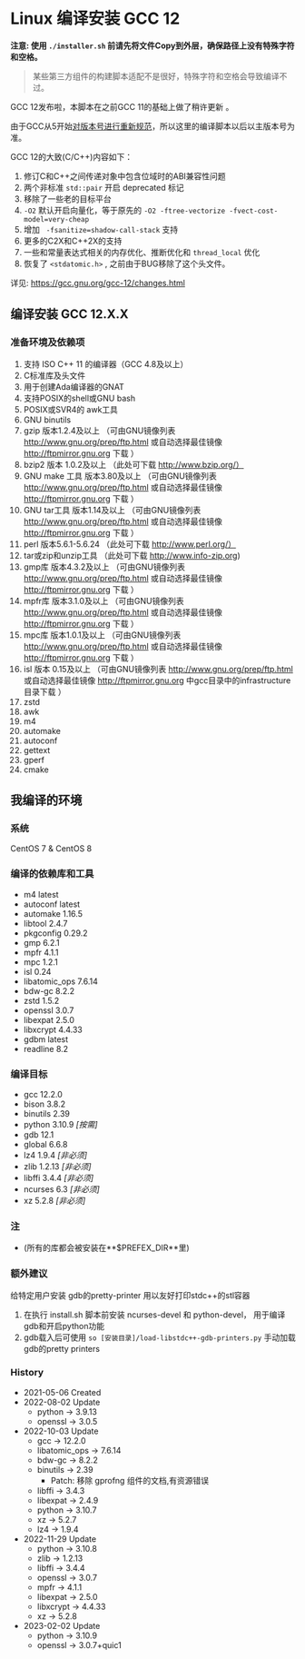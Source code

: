 # Linux 编译安装 GCC 12

**注意: 使用 `./installer.sh` 前请先将文件Copy到外层，确保路径上没有特殊字符和空格。**
> 某些第三方组件的构建脚本适配不是很好，特殊字符和空格会导致编译不过。

GCC 12发布啦，本脚本在之前GCC 11的基础上做了稍许更新 。

由于GCC从5开始[对版本号进行重新规范](https://gcc.gnu.org/develop.html#num_scheme)，所以这里的编译脚本以后以主版本号为准。

GCC 12的大致(C/C++)内容如下：

1. 修订C和C++之间传递对象中包含位域时的ABI兼容性问题
2. 两个非标准 `std::pair` 开启 deprecated 标记
3. 移除了一些老的目标平台
4. `-O2` 默认开启向量化，等于原先的 `-O2 -ftree-vectorize -fvect-cost-model=very-cheap`
5. 增加 ` -fsanitize=shadow-call-stack` 支持
6. 更多的C2X和C++2X的支持
7. 一些和常量表达式相关的内存优化、推断优化和 `thread_local` 优化
8. 恢复了 `<stdatomic.h>` , 之前由于BUG移除了这个头文件。

详见: https://gcc.gnu.org/gcc-12/changes.html

## 编译安装 GCC 12.X.X

### 准备环境及依赖项

1. 支持 ISO C++ 11 的编译器（GCC 4.8及以上）
2. C标准库及头文件
3. 用于创建Ada编译器的GNAT
4. 支持POSIX的shell或GNU bash
5. POSIX或SVR4的 awk工具
6. GNU binutils
7. gzip 版本1.2.4及以上     （可由GNU镜像列表 http://www.gnu.org/prep/ftp.html 或自动选择最佳镜像 http://ftpmirror.gnu.org 下载 ）
8. bzip2 版本 1.0.2及以上    （此处可下载 http://www.bzip.org/）
9. GNU make 工具 版本3.80及以上 （可由GNU镜像列表 http://www.gnu.org/prep/ftp.html 或自动选择最佳镜像 http://ftpmirror.gnu.org 下载 ）
10. GNU tar工具 版本1.14及以上   （可由GNU镜像列表 http://www.gnu.org/prep/ftp.html 或自动选择最佳镜像 http://ftpmirror.gnu.org 下载 ）
11. perl 版本5.6.1-5.6.24      （此处可下载 http://www.perl.org/）
12. tar或zip和unzip工具 （此处可下载 http://www.info-zip.org)
13. gmp库 版本4.3.2及以上 （可由GNU镜像列表 http://www.gnu.org/prep/ftp.html 或自动选择最佳镜像 http://ftpmirror.gnu.org 下载 ）
14. mpfr库 版本3.1.0及以上 （可由GNU镜像列表 http://www.gnu.org/prep/ftp.html 或自动选择最佳镜像 http://ftpmirror.gnu.org 下载 ）
15. mpc库 版本1.0.1及以上 （可由GNU镜像列表 http://www.gnu.org/prep/ftp.html 或自动选择最佳镜像 http://ftpmirror.gnu.org 下载 ）
16. isl 版本 0.15及以上 （可由GNU镜像列表 http://www.gnu.org/prep/ftp.html 或自动选择最佳镜像 http://ftpmirror.gnu.org 中gcc目录中的infrastructure目录下载 ）
17. zstd
18. awk
19. m4
20. automake
21. autoconf
22. gettext
23. gperf
24. cmake

## 我编译的环境

### 系统

CentOS 7 & CentOS 8

### 编译的依赖库和工具

+ m4 latest
+ autoconf latest
+ automake 1.16.5
+ libtool 2.4.7
+ pkgconfig 0.29.2
+ gmp 6.2.1
+ mpfr 4.1.1
+ mpc 1.2.1
+ isl 0.24
+ libatomic_ops 7.6.14
+ bdw-gc 8.2.2
+ zstd 1.5.2
+ openssl 3.0.7
+ libexpat 2.5.0
+ libxcrypt 4.4.33
+ gdbm latest
+ readline 8.2

### 编译目标

+ gcc 12.2.0
+ bison 3.8.2
+ binutils 2.39
+ python 3.10.9 *[按需]*
+ gdb 12.1
+ global 6.6.8
+ lz4 1.9.4 *[非必须]*
+ zlib 1.2.13 *[非必须]*
+ libffi 3.4.4 *[非必须]*
+ ncurses 6.3 *[非必须]*
+ xz 5.2.8 *[非必须]*

### 注

+ (所有的库都会被安装在**$PREFEX_DIR**里)

### 额外建议

给特定用户安装 gdb的pretty-printer 用以友好打印stdc++的stl容器

1. 在执行 install.sh 脚本前安装 ncurses-devel 和 python-devel， 用于编译gdb和开启python功能
2. gdb载入后可使用 ```so [安装目录]/load-libstdc++-gdb-printers.py``` 手动加载gdb的pretty printers

### History

+ 2021-05-06    Created
+ 2022-08-02    Update
  + python -> 3.9.13
  + openssl -> 3.0.5
+ 2022-10-03    Update
  + gcc -> 12.2.0
  + libatomic_ops -> 7.6.14
  + bdw-gc -> 8.2.2
  + binutils -> 2.39
    + Patch: 移除 gprofng 组件的文档,有资源错误
  + libffi -> 3.4.3
  + libexpat -> 2.4.9
  + python -> 3.10.7
  + xz -> 5.2.7
  + lz4 -> 1.9.4
+ 2022-11-29    Update
  + python -> 3.10.8
  + zlib -> 1.2.13
  + libffi -> 3.4.4
  + openssl -> 3.0.7
  + mpfr -> 4.1.1
  + libexpat -> 2.5.0
  + libxcrypt -> 4.4.33
  + xz -> 5.2.8
+ 2023-02-02    Update
  + python -> 3.10.9
  + openssl -> 3.0.7+quic1
